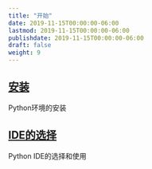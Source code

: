 ```yaml
---
title: "开始"
date: 2019-11-15T00:00:00-06:00
lastmod: 2019-11-15T00:00:00-06:00
publishdate: 2019-11-15T00:00:00-06:00
draft: false
weight: 9
---
```


## [安装](./installation)

Python环境的安装

## [IDE的选择](./python-ide)

Python IDE的选择和使用
